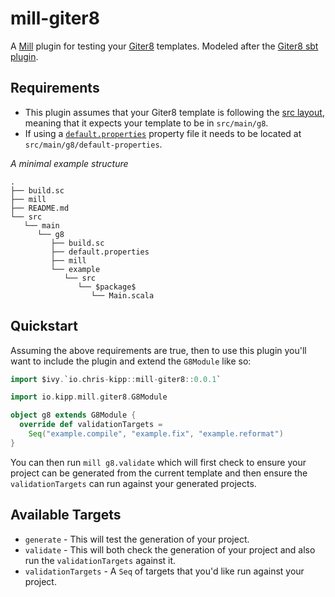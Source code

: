 # mill-giter8

A [Mill][mill] plugin for testing your [Giter8][giter8] templates. Modeled after
the [Giter8 sbt plugin][giter8-sbt].

## Requirements

- This plugin assumes that your Giter8 template is following the [src
    layout][src-layout], meaning that it expects your template to be in
    `src/main/g8`.
- If using a [`default.properties`][default-properties] property file it needs
    to be located at `src/main/g8/default-properties`.

_A minimal example structure_

```
.
├── build.sc
├── mill
├── README.md
└── src
   └── main
      └── g8
         ├── build.sc
         ├── default.properties
         ├── mill
         └── example
            └── src
               └── $package$
                  └── Main.scala
```

## Quickstart

Assuming the above requirements are true, then to use this plugin you'll want to
include the plugin and extend the `G8Module` like so:

```scala
import $ivy.`io.chris-kipp::mill-giter8::0.0.1`

import io.kipp.mill.giter8.G8Module

object g8 extends G8Module {
  override def validationTargets =
    Seq("example.compile", "example.fix", "example.reformat")
}
```

You can then run `mill g8.validate` which will first check to ensure your
project can be generated from the current template and then ensure the
`validationTargets` can run against your generated projects.

## Available Targets


- `generate` - This will test the generation of your project.
- `validate` - This will both check the generation of your project and also run
    the `validationTargets` against it.
- `validationTargets` - A `Seq` of targets that you'd like run against your
    project.


[mill]: https://com-lihaoyi.github.io/mill/mill/Intro_to_Mill.html
[giter8]: http://www.foundweekends.org/giter8/index.html
[giter8-sbt]: http://www.foundweekends.org/giter8/testing.html#Using+the+Giter8Plugin
[src-layout]: http://www.foundweekends.org/giter8/template.html#src+layout
[default-properties]: http://www.foundweekends.org/giter8/template.html#default.properties

